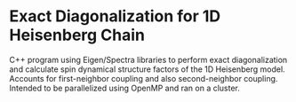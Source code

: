 # Exact Diagonalization for 1D Heisenberg Chain
C++ program using Eigen/Spectra libraries to perform exact diagonalization and calculate spin dynamical structure factors of the 1D Heisenberg model.
Accounts for first-neighbor coupling and also second-neighbor coupling.
Intended to be parallelized using OpenMP and ran on a cluster.
